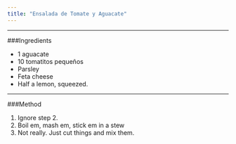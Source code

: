 ```yaml
---
title: "Ensalada de Tomate y Aguacate"
---
```



---
###Ingredients
* 1 aguacate
* 10 tomatitos pequeños
* Parsley
* Feta cheese
* Half a lemon, squeezed.

---
###Method

1. Ignore step 2. 
2. Boil em, mash em, stick em in a stew
3. Not really. Just cut things and mix them.
